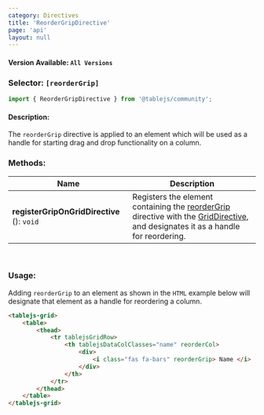 ```yaml
---
category: Directives
title: 'ReorderGripDirective'
page: 'api'
layout: null
---
```


#### Version Available: `All Versions`


### Selector: `[reorderGrip]`
```typescript
import { ReorderGripDirective } from '@tablejs/community';
```

#### Description:

The `reorderGrip` directive is applied to an element which will be used as a handle for starting drag and drop functionality on a column.

### Methods:

| Name          | Description   |
| ------------- | ------------- |
| **registerGripOnGridDirective** (): `void` | Registers the element containing the [reorderGrip](./#/reorder-grip-directive) directive with the [GridDirective](./#/grid-directive), and designates it as a handle for reordering. |

<br/>

### Usage:

Adding `reorderGrip` to an element as shown in the `HTML` example below will designate that element as a handle for reordering a column. 

```html
<tablejs-grid>
    <table>
        <thead>
            <tr tablejsGridRow>
                <th tablejsDataColClasses="name" reorderCol>
                    <div>
                        <i class="fas fa-bars" reorderGrip> Name </i> 
                    </div>
                </th>
            </tr>
        </thead>
    </table>
</tablejs-grid>
```